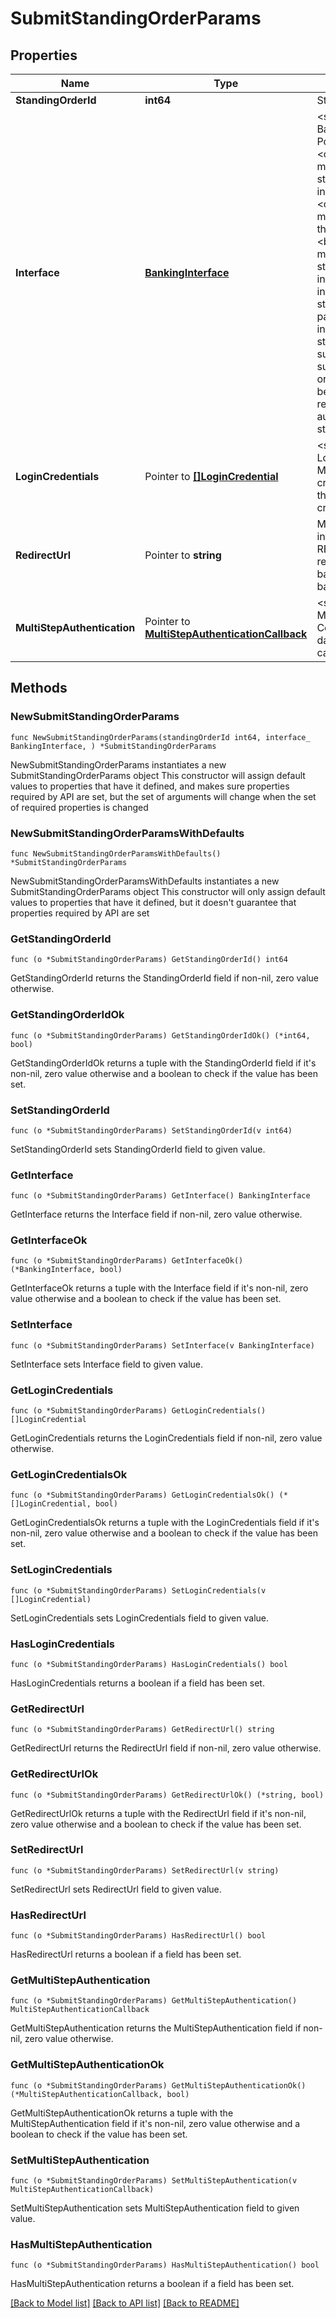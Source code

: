 # SubmitStandingOrderParams

## Properties

Name | Type | Description | Notes
------------ | ------------- | ------------- | -------------
**StandingOrderId** | **int64** | Standing order identifier | 
**Interface** | [**BankingInterface**](BankingInterface.md) | &lt;strong&gt;Type:&lt;/strong&gt; BankingInterface&lt;br/&gt; Bank interface. Possible values:&lt;br&gt;&lt;br&gt;&amp;bull; &lt;code&gt;FINTS_SERVER&lt;/code&gt; - means that finAPI will execute the standing order via the bank&#39;s FinTS interface.&lt;br&gt;&amp;bull; &lt;code&gt;WEB_SCRAPER&lt;/code&gt; - means that finAPI will parse data from the bank&#39;s online banking website.&lt;br&gt;&amp;bull; &lt;code&gt;XS2A&lt;/code&gt; - means that finAPI will execute the standing order via the bank&#39;s XS2A interface.&lt;br/&gt;To determine what interface(s) you can choose to submit a standing order, please refer to the field paymentCapabilities.sepaStandingOrder in BankInterface.&lt;br/&gt;For standalone standing orders in particular, we suggest to always use XS2A if supported, and only use FINTS_SERVER or WEB_SCRAPER as a fallback, because non-XS2A interfaces might require not just a single, but multiple authentications when submitting the standing order.&lt;br/&gt; | 
**LoginCredentials** | Pointer to [**[]LoginCredential**](LoginCredential.md) | &lt;strong&gt;Type:&lt;/strong&gt; LoginCredential&lt;br/&gt; Login credentials. May not be required when the credentials are stored in finAPI, or when the bank interface has no login credentials. | [optional] 
**RedirectUrl** | Pointer to **string** | Must only be passed when the used interface has the property REDIRECT_APPROACH. The user will be redirected to the given URL from the bank&#39;s website after completing the bank login and (possibly) the SCA. | [optional] 
**MultiStepAuthentication** | Pointer to [**MultiStepAuthenticationCallback**](MultiStepAuthenticationCallback.md) | &lt;strong&gt;Type:&lt;/strong&gt; MultiStepAuthenticationCallback&lt;br/&gt; Container for multi-step authentication data. Required when a previous service call initiated a multi-step authentication. | [optional] 

## Methods

### NewSubmitStandingOrderParams

`func NewSubmitStandingOrderParams(standingOrderId int64, interface_ BankingInterface, ) *SubmitStandingOrderParams`

NewSubmitStandingOrderParams instantiates a new SubmitStandingOrderParams object
This constructor will assign default values to properties that have it defined,
and makes sure properties required by API are set, but the set of arguments
will change when the set of required properties is changed

### NewSubmitStandingOrderParamsWithDefaults

`func NewSubmitStandingOrderParamsWithDefaults() *SubmitStandingOrderParams`

NewSubmitStandingOrderParamsWithDefaults instantiates a new SubmitStandingOrderParams object
This constructor will only assign default values to properties that have it defined,
but it doesn't guarantee that properties required by API are set

### GetStandingOrderId

`func (o *SubmitStandingOrderParams) GetStandingOrderId() int64`

GetStandingOrderId returns the StandingOrderId field if non-nil, zero value otherwise.

### GetStandingOrderIdOk

`func (o *SubmitStandingOrderParams) GetStandingOrderIdOk() (*int64, bool)`

GetStandingOrderIdOk returns a tuple with the StandingOrderId field if it's non-nil, zero value otherwise
and a boolean to check if the value has been set.

### SetStandingOrderId

`func (o *SubmitStandingOrderParams) SetStandingOrderId(v int64)`

SetStandingOrderId sets StandingOrderId field to given value.


### GetInterface

`func (o *SubmitStandingOrderParams) GetInterface() BankingInterface`

GetInterface returns the Interface field if non-nil, zero value otherwise.

### GetInterfaceOk

`func (o *SubmitStandingOrderParams) GetInterfaceOk() (*BankingInterface, bool)`

GetInterfaceOk returns a tuple with the Interface field if it's non-nil, zero value otherwise
and a boolean to check if the value has been set.

### SetInterface

`func (o *SubmitStandingOrderParams) SetInterface(v BankingInterface)`

SetInterface sets Interface field to given value.


### GetLoginCredentials

`func (o *SubmitStandingOrderParams) GetLoginCredentials() []LoginCredential`

GetLoginCredentials returns the LoginCredentials field if non-nil, zero value otherwise.

### GetLoginCredentialsOk

`func (o *SubmitStandingOrderParams) GetLoginCredentialsOk() (*[]LoginCredential, bool)`

GetLoginCredentialsOk returns a tuple with the LoginCredentials field if it's non-nil, zero value otherwise
and a boolean to check if the value has been set.

### SetLoginCredentials

`func (o *SubmitStandingOrderParams) SetLoginCredentials(v []LoginCredential)`

SetLoginCredentials sets LoginCredentials field to given value.

### HasLoginCredentials

`func (o *SubmitStandingOrderParams) HasLoginCredentials() bool`

HasLoginCredentials returns a boolean if a field has been set.

### GetRedirectUrl

`func (o *SubmitStandingOrderParams) GetRedirectUrl() string`

GetRedirectUrl returns the RedirectUrl field if non-nil, zero value otherwise.

### GetRedirectUrlOk

`func (o *SubmitStandingOrderParams) GetRedirectUrlOk() (*string, bool)`

GetRedirectUrlOk returns a tuple with the RedirectUrl field if it's non-nil, zero value otherwise
and a boolean to check if the value has been set.

### SetRedirectUrl

`func (o *SubmitStandingOrderParams) SetRedirectUrl(v string)`

SetRedirectUrl sets RedirectUrl field to given value.

### HasRedirectUrl

`func (o *SubmitStandingOrderParams) HasRedirectUrl() bool`

HasRedirectUrl returns a boolean if a field has been set.

### GetMultiStepAuthentication

`func (o *SubmitStandingOrderParams) GetMultiStepAuthentication() MultiStepAuthenticationCallback`

GetMultiStepAuthentication returns the MultiStepAuthentication field if non-nil, zero value otherwise.

### GetMultiStepAuthenticationOk

`func (o *SubmitStandingOrderParams) GetMultiStepAuthenticationOk() (*MultiStepAuthenticationCallback, bool)`

GetMultiStepAuthenticationOk returns a tuple with the MultiStepAuthentication field if it's non-nil, zero value otherwise
and a boolean to check if the value has been set.

### SetMultiStepAuthentication

`func (o *SubmitStandingOrderParams) SetMultiStepAuthentication(v MultiStepAuthenticationCallback)`

SetMultiStepAuthentication sets MultiStepAuthentication field to given value.

### HasMultiStepAuthentication

`func (o *SubmitStandingOrderParams) HasMultiStepAuthentication() bool`

HasMultiStepAuthentication returns a boolean if a field has been set.


[[Back to Model list]](../README.md#documentation-for-models) [[Back to API list]](../README.md#documentation-for-api-endpoints) [[Back to README]](../README.md)


